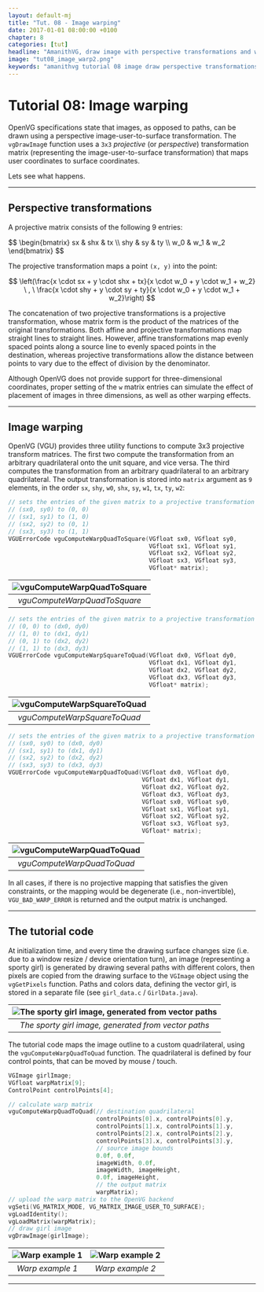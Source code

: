```yaml
---
layout: default-mj
title: "Tut. 08 - Image warping"
date: 2017-01-01 08:00:00 +0100
chapter: 8
categories: [tut]
headline: "AmanithVG, draw image with perspective transformations and warping effects"
image: "tut08_image_warp2.png"
keywords: "amanithvg tutorial 08 image draw perspective transformations warp openvg"
---
```


# Tutorial 08: Image warping

OpenVG specifications state that images, as opposed to paths, can be drawn using a perspective image-user-to-surface transformation.
The `vgDrawImag`e function uses a `3x3` *projective* (or *perspective*) transformation matrix (representing the image-user-to-surface transformation) that maps user coordinates to surface coordinates.

Lets see what happens.

---

## Perspective transformations

A projective matrix consists of the following 9 entries:

<div>
$$ \begin{bmatrix} sx & shx & tx \\ shy & sy & ty \\ w_0 & w_1 & w_2 \end{bmatrix} $$
</div>

The projective transformation maps a point `(x, y)` into the point:

$$ \left(\frac{x \cdot sx + y \cdot shx + tx}{x \cdot w_0 + y \cdot w_1 + w_2} \ , \ \frac{x \cdot shy + y \cdot sy + ty}{x \cdot w_0 + y \cdot w_1 + w_2}\right) $$

The concatenation of two projective transformations is a projective transformation, whose matrix form is the product of the matrices of the original transformations.
Both affine and projective transformations map straight lines to straight lines. However, affine transformations map evenly spaced points along a source line to evenly spaced points in the destination, whereas projective transformations allow the distance between points to vary due to the effect of division by the denominator.

Although OpenVG does not provide support for three-dimensional coordinates, proper setting of the `w` matrix entries can simulate the effect of placement of images in three dimensions, as well as other warping effects.

---

## Image warping 
OpenVG (VGU) provides three utility functions to compute 3x3 projective transform matrices. The first two compute the transformation from an arbitrary quadrilateral onto the unit square, and vice versa. The third computes the transformation from an arbitrary quadrilateral to an arbitrary quadrilateral. The output transformation is stored into `matrix` argument as `9` elements, in the order `sx`, `shy`, `w0`, `shx`, `sy`, `w1`, `tx`, `ty`, `w2`:

```c
// sets the entries of the given matrix to a projective transformation that maps points:
// (sx0, sy0) to (0, 0)
// (sx1, sy1) to (1, 0)
// (sx2, sy2) to (0, 1)
// (sx3, sy3) to (1, 1)
VGUErrorCode vguComputeWarpQuadToSquare(VGfloat sx0, VGfloat sy0,
                                        VGfloat sx1, VGfloat sy1,
                                        VGfloat sx2, VGfloat sy2,
                                        VGfloat sx3, VGfloat sy3,
                                        VGfloat* matrix);
```

| ![vguComputeWarpQuadToSquare]({{site.url}}/assets/images/tut08_warp_quad_to_square.png) | 
| :---: |
| *vguComputeWarpQuadToSquare* | 

```c
// sets the entries of the given matrix to a projective transformation that maps points:
// (0, 0) to (dx0, dy0)
// (1, 0) to (dx1, dy1)
// (0, 1) to (dx2, dy2)
// (1, 1) to (dx3, dy3)
VGUErrorCode vguComputeWarpSquareToQuad(VGfloat dx0, VGfloat dy0,
                                        VGfloat dx1, VGfloat dy1,
                                        VGfloat dx2, VGfloat dy2,
                                        VGfloat dx3, VGfloat dy3,
                                        VGfloat* matrix);
```

| ![vguComputeWarpSquareToQuad]({{site.url}}/assets/images/tut08_warp_square_to_quad.png) | 
| :---: |
| *vguComputeWarpSquareToQuad* | 

```c
// sets the entries of the given matrix to a projective transformation that maps points:
// (sx0, sy0) to (dx0, dy0)
// (sx1, sy1) to (dx1, dy1)
// (sx2, sy2) to (dx2, dy2)
// (sx3, sy3) to (dx3, dy3)
VGUErrorCode vguComputeWarpQuadToQuad(VGfloat dx0, VGfloat dy0,
                                      VGfloat dx1, VGfloat dy1,
                                      VGfloat dx2, VGfloat dy2,
                                      VGfloat dx3, VGfloat dy3,
                                      VGfloat sx0, VGfloat sy0,
                                      VGfloat sx1, VGfloat sy1,
                                      VGfloat sx2, VGfloat sy2,
                                      VGfloat sx3, VGfloat sy3,
                                      VGfloat* matrix);
```

| ![vguComputeWarpQuadToQuad]({{site.url}}/assets/images/tut08_warp_quad_to_quad.png) | 
| :---: |
| *vguComputeWarpQuadToQuad* | 

In all cases, if there is no projective mapping that satisfies the given constraints, or the mapping would be degenerate (i.e., non-invertible), `VGU_BAD_WARP_ERROR` is returned and the output matrix is unchanged.

---

## The tutorial code

At initialization time, and every time the drawing surface changes size (i.e. due to a window resize / device orientation turn), an image (representing a sporty girl) is generated by drawing several paths with different colors, then pixels are copied from the drawing surface to the `VGImage` object using the `vgGetPixels` function. Paths and colors data, defining the vector girl, is stored in a separate file (see `girl_data.c` / `GirlData.java`).

| ![The sporty girl image, generated from vector paths]({{site.url}}/assets/images/tut08_original_image.png) | 
| :---: |
| *The sporty girl image, generated from vector paths* | 

The tutorial code maps the image outline to a custom quadrilateral, using the `vguComputeWarpQuadToQuad` function. The quadrilateral is defined by four control points, that can be moved by mouse / touch.

```c
VGImage girlImage;
VGfloat warpMatrix[9];
ControlPoint controlPoints[4];

// calculate warp matrix
vguComputeWarpQuadToQuad(// destination quadrilateral
                         controlPoints[0].x, controlPoints[0].y,
                         controlPoints[1].x, controlPoints[1].y,
                         controlPoints[2].x, controlPoints[2].y,
                         controlPoints[3].x, controlPoints[3].y,
                         // source image bounds
                         0.0f, 0.0f,
                         imageWidth, 0.0f,
                         imageWidth, imageHeight,
                         0.0f, imageHeight,
                         // the output matrix
                         warpMatrix);
// upload the warp matrix to the OpenVG backend
vgSeti(VG_MATRIX_MODE, VG_MATRIX_IMAGE_USER_TO_SURFACE);
vgLoadIdentity();
vgLoadMatrix(warpMatrix);
// draw girl image
vgDrawImage(girlImage);
```

| ![Warp example 1]({{site.url}}/assets/images/tut08_image_warp1.png) | ![Warp example 2]({{site.url}}/assets/images/tut08_image_warp2.png) |
| :---: | :---: |
| *Warp example 1* | *Warp example 2* |

---